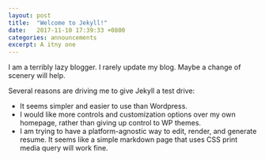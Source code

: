 ```yaml
---
layout: post
title:  "Welcome to Jekyll!"
date:   2017-11-10 17:39:33 +0800
categories: announcements
excerpt: A itny one
---
```

I am a terribly lazy blogger. I rarely update my blog. Maybe a change of scenery will help.

Several reasons are driving me to give Jekyll a test drive:
- It seems simpler and easier to use than Wordpress.
- I would like more controls and customization options over my own homepage, rather than giving up control to WP themes.
- I am trying to have a platform-agnostic way to edit, render, and generate resume. It seems like a simple markdown page that uses CSS print media query will work fine.
